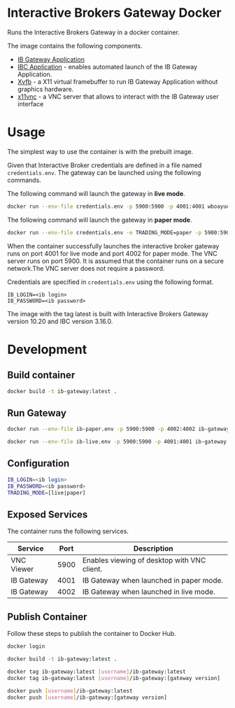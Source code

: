 # Interactive Brokers Gateway Docker

Runs the Interactive Brokers Gateway in a docker container.

The image contains the following components.

* [IB Gateway Application](https://www.interactivebrokers.com/en/index.php?f=16457)
* [IBC Application](https://github.com/IbcAlpha/IBC) - enables automated launch of the IB Gateway Application.
* [Xvfb](https://www.x.org/releases/X11R7.6/doc/man/man1/Xvfb.1.xhtml) -
a X11 virtual framebuffer to run IB Gateway Application without graphics hardware.
* [x11vnc](https://wiki.archlinux.org/title/x11vnc) -
a VNC server that allows to interact with the IB Gateway user interface 

# Usage

The simplest way to use the container is with the prebuilt image.

Given that Interactive Broker credentials are defined in a file named `credentials.env`. The gateway can be launched using the following commands.

The following command will launch the gateway in **live mode**.

```bash
docker run --env-file credentials.env -p 5900:5900 -p 4001:4001 wboayue/ib-gateway:latest
```

The following command will launch the gateway in **paper mode**.

```bash
docker run --env-file credentials.env -e TRADING_MODE=paper -p 5900:5900 -p 4002:4002 wboayue/ib-gateway:latest
```

When the container successfully launches the interactive broker gateway runs on port 4001 for live mode and port 4002 for paper mode.
The VNC server runs on port 5900. It is assumed that the container runs on a secure network.The VNC server does not require a password.

Credentials are specified in `credentials.env` using the following format.

```text
IB_LOGIN=<ib login>
IB_PASSWORD=<ib password>
```

The image with the tag latest is built with Interactive Brokers Gateway version 10.20 and IBC version 3.16.0.

# Development

## Build container

```bash
docker build -t ib-gateway:latest .
```

## Run Gateway

```bash
docker run --env-file ib-paper.env -p 5900:5900 -p 4002:4002 ib-gateway
```

```bash
docker run --env-file ib-live.env -p 5900:5900 -p 4001:4001 ib-gateway
```

## Configuration

```bash
IB_LOGIN=<ib login>
IB_PASSWORD=<ib password>
TRADING_MODE=[live|paper]
```

## Exposed Services

The container runs the following services.

| Service     | Port | Description                                 |
| ----------- | -----| ------------------------------------------- |
| VNC Viewer  | 5900 | Enables viewing of desktop with VNC client. |
| IB Gateway  | 4001 | IB Gateway when launched in paper mode.     |
| IB Gateway  | 4002 | IB Gateway when launched in live mode.      |

## Publish Container

Follow these steps to publish the container to Docker Hub.

```bash
docker login

docker build -t ib-gateway:latest .

docker tag ib-gateway:latest [username]/ib-gateway:latest
docker tag ib-gateway:latest [username]/ib-gateway:[gateway version]

docker push [username]/ib-gateway:latest
docker push [username]/ib-gateway:[gateway version]
```
